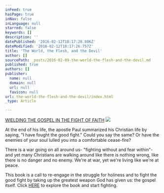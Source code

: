 ```yaml
---
inFeed: true
hasPage: true
inNav: false
inLanguage: null
starred: false
keywords: []
description: ''
datePublished: '2016-02-12T18:17:28.806Z'
dateModified: '2016-02-12T18:17:26.757Z'
title: 'The World, the Flesh, and the Devil'
author: []
sourcePath: _posts/2016-02-09-the-world-the-flesh-and-the-devil.md
published: true
authors: []
publisher:
  name: null
  domain: null
  url: null
  favicon: null
url: the-world-the-flesh-and-the-devil/index.html
_type: Article

---
```

[WIELDING THE GOSPEL IN THE FIGHT OF FAITH][0]
![](https://the-grid-user-content.s3-us-west-2.amazonaws.com/8f744776-8e38-46ab-ba98-b3ef65b842be.jpg)

At the end of his life, the apostle Paul summarized his Christian life by saying, "I have fought the good fight." Could you say the same? Or have the enemies of your soul lulled you into a comfortable cease-fire?

There is a war going on all around us- "fighting without and fear within"- and yet many Christians are walking around like there is nothing wrong, like there is no danger and no enemy. We're at war, yet we're living like we're at peace.

This book is a call to re-engage in the struggle for holiness and to fight the good fight by taking up the greatest weapon God has given us: the gospel itself. Click [HERE][0] to explore the book and start fighting.

[0]: https://thegrid.ai/the-world-the-flesh-and-the-devil/